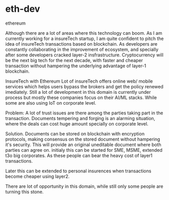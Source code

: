 # eth-dev
ethereum

Although there are a lot of areas where this technology can boom.
As I am currently working for a insureTech startup, I am quite confident to pitch the idea of insureTech transactions based on blockchain.
As developers are constantly collaborating in the improvement of ecosystem, and specially after some developers cracked layer-2 insfrastructure. Cryptocurrency will be the next big tech for the next decade, with faster and cheaper transaction without hampering the underlying advantage of layer-1 blockchain.

InsureTech with Ethereum
Lot of insureTech offers online web/ mobile services which helps users bypass the brokers and get the policy renewed imediately.
Still a lot of development in this domain is currently under process but mostly these companies focus on their AI/ML stacks. While some are also using IoT on corporate level. 

Problem:
A lot of trust issues are there among the parties taking part in the transaction.
Documents tempering and forging is an alarming situation, where the deals can cost huge amount specially on corporate level.

Solution.
Documents can be stored on blockchain with encryption protocols, making consensus on the stored document without hampering it's security.
This will provide an original uneditable document where both parties can agree on.
initialy this can be started for SME, MSME, extended t3o big corporates. As these people can bear the heavy cost of layer1 transactions.

Later this can be extended to personal insurences when transactions become cheaper using layer2.

There are lot of opportunity in this domain, while still only some people are turning this stone.
